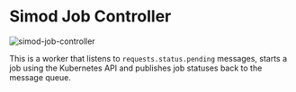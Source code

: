 # Simod Job Controller

![simod-job-controller](https://github.com/AutomatedProcessImprovement/simod-job-controller/actions/workflows/build.yaml/badge.svg)

This is a worker that listens to `requests.status.pending` messages, starts a job using the Kubernetes API and publishes job statuses back to the message queue.
